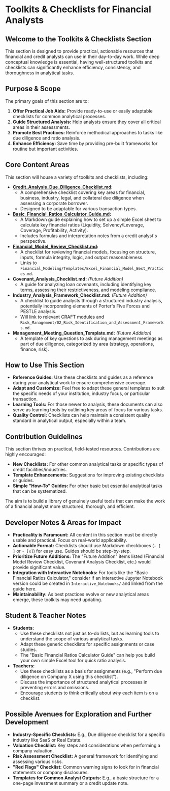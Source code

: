 # Toolkits & Checklists for Financial Analysts

## Welcome to the Toolkits & Checklists Section

This section is designed to provide practical, actionable resources that financial and credit analysts can use in their day-to-day work. While deep conceptual knowledge is essential, having well-structured toolkits and checklists can significantly enhance efficiency, consistency, and thoroughness in analytical tasks.

## Purpose & Scope

The primary goals of this section are to:

1.  **Offer Practical Job Aids:** Provide ready-to-use or easily adaptable checklists for common analytical processes.
2.  **Guide Structured Analysis:** Help analysts ensure they cover all critical areas in their assessments.
3.  **Promote Best Practices:** Reinforce methodical approaches to tasks like due diligence and ratio analysis.
4.  **Enhance Efficiency:** Save time by providing pre-built frameworks for routine but important activities.

## Core Content Areas

This section will house a variety of toolkits and checklists, including:

*   **[Credit_Analysis_Due_Diligence_Checklist.md](./Credit_Analysis_Due_Diligence_Checklist.md):**
    *   A comprehensive checklist covering key areas for financial, business, industry, legal, and collateral due diligence when assessing a corporate borrower.
    *   Designed to be adaptable for various transaction types.
*   **[Basic_Financial_Ratios_Calculator_Guide.md](./Basic_Financial_Ratios_Calculator_Guide.md):**
    *   A Markdown guide explaining how to set up a simple Excel sheet to calculate key financial ratios (Liquidity, Solvency/Leverage, Coverage, Profitability, Activity).
    *   Includes formulas and interpretation notes from a credit analyst's perspective.
*   **[Financial_Model_Review_Checklist.md](./Financial_Model_Review_Checklist.md):**
    *   A checklist for reviewing financial models, focusing on structure, inputs, formula integrity, logic, and output reasonableness.
    *   Links to `Financial_Modeling/Templates/Excel_Financial_Model_Best_Practices.md`.
*   **Covenant_Analysis_Checklist.md:** *(Future Addition)*
    *   A guide for analyzing loan covenants, including identifying key terms, assessing their restrictiveness, and modeling compliance.
*   **Industry_Analysis_Framework_Checklist.md:** *(Future Addition)*
    *   A checklist to guide analysts through a structured industry analysis, potentially incorporating elements of Porter's Five Forces and PESTLE analysis.
    *   Will link to relevant CRAFT modules and `Risk_Management/02_Risk_Identification_and_Assessment_Frameworks.md`.
*   **Management_Meeting_Question_Template.md:** *(Future Addition)*
    *   A template of key questions to ask during management meetings as part of due diligence, categorized by area (strategy, operations, finance, risk).

## How to Use This Section

*   **Reference Guides:** Use these checklists and guides as a reference during your analytical work to ensure comprehensive coverage.
*   **Adapt and Customize:** Feel free to adapt these general templates to suit the specific needs of your institution, industry focus, or particular transaction.
*   **Learning Tools:** For those newer to analysis, these documents can also serve as learning tools by outlining key areas of focus for various tasks.
*   **Quality Control:** Checklists can help maintain a consistent quality standard in analytical output, especially within a team.

## Contribution Guidelines

This section thrives on practical, field-tested resources. Contributions are highly encouraged:

*   **New Checklists:** For other common analytical tasks or specific types of credit facilities/industries.
*   **Template Enhancements:** Suggestions for improving existing checklists or guides.
*   **Simple "How-To" Guides:** For other basic but essential analytical tasks that can be systematized.

The aim is to build a library of genuinely useful tools that can make the work of a financial analyst more structured, thorough, and efficient.

<!-- Machine-readable indexing comment -->
<!-- Index: Toolkits Checklists; Topics: Due Diligence, Financial Ratios, Model Review, Covenant Analysis, Industry Analysis, Management Questions -->

## Developer Notes & Areas for Impact

*   **Practicality is Paramount:** All content in this section must be directly usable and practical. Focus on real-world applicability.
*   **Actionable Format:** Checklists should use Markdown checkboxes (`- [ ]` or `- [x]`) for easy use. Guides should be step-by-step.
*   **Prioritize Future Additions:** The "Future Addition" items listed (Financial Model Review Checklist, Covenant Analysis Checklist, etc.) would provide significant value.
*   **Integration with Interactive Notebooks:** For tools like the "Basic Financial Ratios Calculator," consider if an interactive Jupyter Notebook version could be created in `Interactive_Notebooks/` and linked from the guide here.
*   **Maintainability:** As best practices evolve or new analytical areas emerge, these toolkits may need updating.

## Student & Teacher Notes

*   **Students:**
    *   Use these checklists not just as to-do lists, but as learning tools to understand the scope of various analytical tasks.
    *   Adapt these generic checklists for specific assignments or case studies.
    *   The "Basic Financial Ratios Calculator Guide" can help you build your own simple Excel tool for quick ratio analysis.
*   **Teachers:**
    *   Use these checklists as a basis for assignments (e.g., "Perform due diligence on Company X using this checklist").
    *   Discuss the importance of structured analytical processes in preventing errors and omissions.
    *   Encourage students to think critically about *why* each item is on a checklist.

## Possible Avenues for Exploration and Further Development

*   **Industry-Specific Checklists:** E.g., Due diligence checklist for a specific industry like SaaS or Real Estate.
*   **Valuation Checklist:** Key steps and considerations when performing a company valuation.
*   **Risk Assessment Checklist:** A general framework for identifying and assessing various risks.
*   **"Red Flags" Checklist:** Common warning signs to look for in financial statements or company disclosures.
*   **Templates for Common Analyst Outputs:** E.g., a basic structure for a one-page investment summary or a credit update note.
